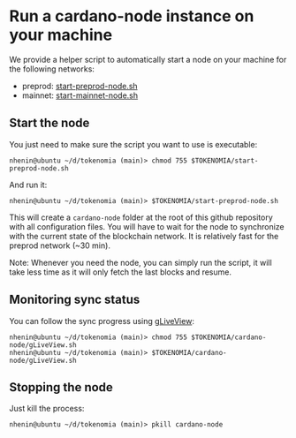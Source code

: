 # Run a cardano-node instance on your machine

We provide a helper script to automatically start a node on your machine for the following networks:
- preprod: [start-preprod-node.sh](../../start-preprod-node.sh)
- mainnet: [start-mainnet-node.sh](../../start-mainnet-node.sh)

## Start the node

You just need to make sure the script you want to use is executable:
```shell
nhenin@ubuntu ~/d/tokenomia (main)> chmod 755 $TOKENOMIA/start-preprod-node.sh
```

And run it:
```shell
nhenin@ubuntu ~/d/tokenomia (main)> $TOKENOMIA/start-preprod-node.sh
```

This will create a `cardano-node` folder at the root of this github repository with all configuration files.
You will have to wait for the node to synchronize with the current state of the blockchain network. It is relatively fast for the preprod network (~30 min).

Note: Whenever you need the node, you can simply run the script, it will take less time as it will only fetch the last blocks and resume.

## Monitoring sync status

You can follow the sync progress using [gLiveView](https://cardano-community.github.io/guild-operators/Scripts/gliveview/):
```shell
nhenin@ubuntu ~/d/tokenomia (main)> chmod 755 $TOKENOMIA/cardano-node/gLiveView.sh
nhenin@ubuntu ~/d/tokenomia (main)> $TOKENOMIA/cardano-node/gLiveView.sh
```

## Stopping the node

Just kill the process:
```shell
nhenin@ubuntu ~/d/tokenomia (main)> pkill cardano-node
```
